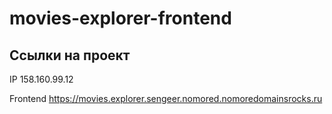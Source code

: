 # movies-explorer-frontend

## Ссылки на проект

IP 158.160.99.12

Frontend https://movies.explorer.sengeer.nomored.nomoredomainsrocks.ru
